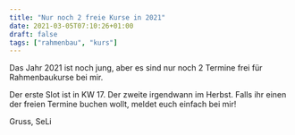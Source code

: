 ```yaml
---
title: "Nur noch 2 freie Kurse in 2021"
date: 2021-03-05T07:10:26+01:00
draft: false
tags: ["rahmenbau", "kurs"]
---
```


Das Jahr 2021 ist noch jung, aber es sind nur noch 2 Termine frei für Rahmenbaukurse bei mir.

Der erste Slot ist in KW 17. Der zweite irgendwann im Herbst. Falls ihr einen der freien Termine buchen wollt, meldet euch einfach bei mir!

Gruss,
SeLi

